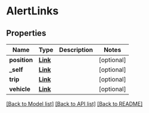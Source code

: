 # AlertLinks

## Properties
Name | Type | Description | Notes
------------ | ------------- | ------------- | -------------
**position** | [**Link**](Link.md) |  | [optional] 
**_self** | [**Link**](Link.md) |  | [optional] 
**trip** | [**Link**](Link.md) |  | [optional] 
**vehicle** | [**Link**](Link.md) |  | [optional] 

[[Back to Model list]](../../README.md#documentation-for-models) [[Back to API list]](../../README.md#documentation-for-api-endpoints) [[Back to README]](../../README.md)



